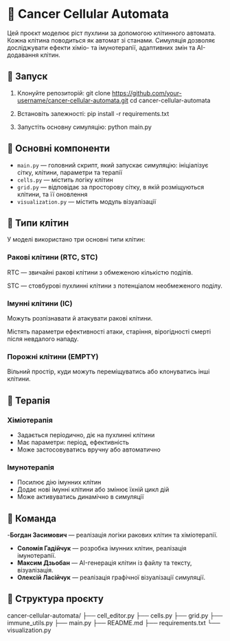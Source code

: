 # 🧬 Cancer Cellular Automata

Цей проєкт моделює ріст пухлини за допомогою клітинного автомата. Кожна клітина поводиться як  автомат зі станами. Симуляція дозволяє досліджувати ефекти хіміо- та імунотерапії, адаптивних змін та AI-додавання клітин.

## 🚀 Запуск

1. Клонуйте репозиторій:
   git clone https://github.com/your-username/cancer-cellular-automata.git
   cd cancer-cellular-automata

2. Встановіть залежності:
   pip install -r requirements.txt

3. Запустіть основну симуляцію:
   python main.py


## 🧬 Основні компоненти

- `main.py` —  головний скрипт, який запускає симуляцію: ініціалізує сітку, клітини, параметри та терапії
- `cells.py` —  містить логіку клітин
- `grid.py` —  відповідає за просторову сітку, в якій розміщуються клітини, та її оновлення
- `visualization.py` —  містить модуль візуалізації 


## 🔬 Типи клітин
У моделі використано три основні типи клітин:

### Ракові клітини (RTC, STC)

RTC — звичайні ракові клітини з обмеженою кількістю поділів.

STC — стовбурові пухлинні клітини з потенціалом необмеженого поділу.

### Імунні клітини (IC)

Можуть розпізнавати й атакувати ракові клітини.

Містять параметри ефективності атаки, старіння, вірогідності смерті після невдалого нападу.

### Порожні клітини (EMPTY)

Вільний простір, куди можуть переміщуватись або клонуватись інші клітини.

## 💊 Терапія

### Хіміотерапія

- Задається періодично, діє на пухлинні клітини
- Має параметри: період, ефективність
- Може застосовуватись вручну або автоматично

### Імунотерапія

- Посилює дію імунних клітин
- Додає нові імунні клітини або змінює їхній цикл дій
- Може активуватись динамічно в симуляції


## 👥 Команда
-**Богдан Засимович** — реалізація логіки ракових клітин та хіміотерапії.
- **Соломія Гадійчук** — розробка імунних клітин, реалізація імунотерапії.
- **Максим Дзьобан** — AI-генерація клітин із файлу та тексту, візуалізація.
- **Олексій Ласійчук** — реалізація графічної візуалізації симуляції.

## 📁 Структура проєкту

cancer-cellular-automata/
├── cell_editor.py
├── cells.py
├── grid.py
├── immune_utils.py
├── main.py
├── README.md
├── requirements.txt
└── visualization.py
